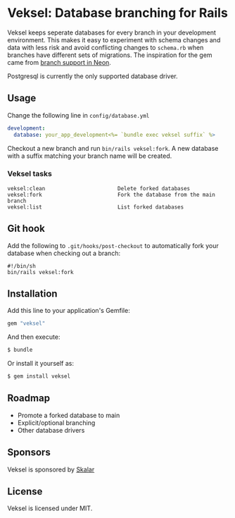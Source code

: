 # Veksel: Database branching for Rails

Veksel keeps seperate databases for every branch in your development environment. This makes it easy to experiment with schema changes and data with less risk and avoid conflicting changes to `schema.rb` when branches have different sets of migrations. The inspiration for the gem came from [branch support in Neon](https://neon.tech/docs/manage/branches).

Postgresql is currently the only supported database driver.

## Usage

Change the following line in `config/database.yml`

```yaml
development:
  database: your_app_development<%= `bundle exec veksel suffix` %>
```

Checkout a new branch and run `bin/rails veksel:fork`. A new database with a suffix matching your branch name will be created.

### Veksel tasks

```
veksel:clean                       Delete forked databases
veksel:fork                        Fork the database from the main branch
veksel:list                        List forked databases
```

## Git hook

Add the following to `.git/hooks/post-checkout` to automatically fork your database when checking out a branch:

```
#!/bin/sh
bin/rails veksel:fork
```

## Installation

Add this line to your application's Gemfile:

```ruby
gem "veksel"
```

And then execute:

```bash
$ bundle
```

Or install it yourself as:

```bash
$ gem install veksel
```

## Roadmap

- Promote a forked database to main
- Explicit/optional branching
- Other database drivers

## Sponsors

Veksel is sponsored by [Skalar](https://github.com/Skalar)

## License

Veksel is licensed under MIT.
